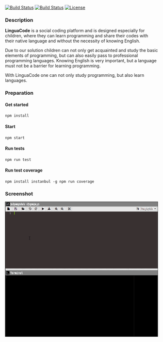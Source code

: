 [![Build Status](https://travis-ci.org/LinguaCode/linguacode-api.svg?branch=master)](https://travis-ci.org/LinguaCode/linguacode-api)
[![Build Status](https://david-dm.org/LinguaCode/linguacode-api.svg)](https://david-dm.org)
[![License](http://img.shields.io/:license-gpl3-blue.svg?style=flat-square)](http://www.gnu.org/licenses/gpl-3.0.html)

### Description
**LinguaCode** is a social coding platform and is designed especially for children, where they can learn programming and share their codes with their native language and without the necessity of knowing English.

Due to our solution children can not only get acquainted and study the basic elements of programming, but can also easily pass to professional programming languages. Knowing English is very important, but a language must not be a barrier for learning programming. 

With LinguaCode one can not only study programming, but also learn languages.

### Preparation
#### Get started
`npm install`

#### Start
`npm start`

#### Run tests
`npm run test`

#### Run test coverage
`
npm install instanbul -g
npm run coverage
`

### Screenshot

![0.0.1](/screenshots/demonstration_0.0.1.gif)